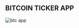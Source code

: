 ## BITCOIN TICKER APP

![btc app](https://user-images.githubusercontent.com/65844095/138147839-75060873-a473-42f6-9c97-0fe508654bf8.jpg)
